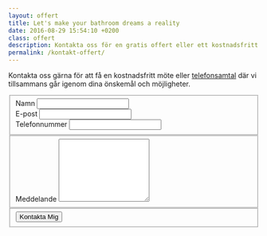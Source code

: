 ```yaml
---
layout: offert
title: Let's make your bathroom dreams a reality
date: 2016-08-29 15:54:10 +0200
class: offert
description: Kontakta oss för en gratis offert eller ett kostnadsfritt besök.
permalink: /kontakt-offert/
---
```

<section class="cta-form center p-b-90px">
  <div class="container">
    <p>Kontakta oss gärna för att få en kostnadsfritt möte eller <a href="tel:+468366121" class="footer-link">telefonsamtal</a> där vi tillsammans går igenom dina önskemål och möjligheter.</p>
    <form action="https://getsimpleform.com/messages?form_api_token=5ab23810db39b60660122bd3f7480688" method="post" target="_top">
      <fieldset>
        <div class="form-row">
          <input type='hidden' name='redirect_to' value='https://www.stockholmsbadrumsrenovering.com/tack/' />
          <label class="required" for="name">Namn</label>
          <input name="name" type="text" required>
        </div>
        <div class="form-row">
          <label class="required" for="email">E-post</label>
          <input name="email" type="email" required>
        </div>
        <div class="form-row">
          <label for="email">Telefonnummer</label>
          <input name="phone" type="tel">
          <input type="hidden" name='content'>
        </div>
      </fieldset>
      <fieldset>
        <label for="message">Meddelande</label>
        <textarea name="message" rows="8" placeholder=""></textarea>
      </fieldset>
      <fieldset>
        <input class="form-button" type="submit" value="Kontakta Mig">
      </fieldset>
    </form>
  </div>
</section>
